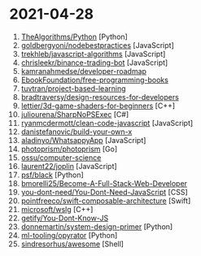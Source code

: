 # 2021-04-28

1. [TheAlgorithms/Python](https://github.com/TheAlgorithms/Python "All Algorithms implemented in Python") [Python]
2. [goldbergyoni/nodebestpractices](https://github.com/goldbergyoni/nodebestpractices "✅ The Node.js best practices list (April 2021)") [JavaScript]
3. [trekhleb/javascript-algorithms](https://github.com/trekhleb/javascript-algorithms "📝 Algorithms and data structures implemented in JavaScript with explanations and links to further readings") [JavaScript]
4. [chrisleekr/binance-trading-bot](https://github.com/chrisleekr/binance-trading-bot "Automated Binance trading bot - Buy low/Sell high with stop loss limit/Trade multiple cryptocurrencies") [JavaScript]
5. [kamranahmedse/developer-roadmap](https://github.com/kamranahmedse/developer-roadmap "Roadmap to becoming a web developer in 2021") 
6. [EbookFoundation/free-programming-books](https://github.com/EbookFoundation/free-programming-books "📚 Freely available programming books") 
7. [tuvtran/project-based-learning](https://github.com/tuvtran/project-based-learning "Curated list of project-based tutorials") 
8. [bradtraversy/design-resources-for-developers](https://github.com/bradtraversy/design-resources-for-developers "Curated list of design and UI resources from stock photos, web templates, CSS frameworks, UI libraries, tools and much more") 
9. [lettier/3d-game-shaders-for-beginners](https://github.com/lettier/3d-game-shaders-for-beginners "🎮 A step-by-step guide to implementing SSAO, depth of field, lighting, normal mapping, and more for your 3D game.") [C++]
10. [juliourena/SharpNoPSExec](https://github.com/juliourena/SharpNoPSExec "Get file less command execution for lateral movement.") [C#]
11. [ryanmcdermott/clean-code-javascript](https://github.com/ryanmcdermott/clean-code-javascript "🛁 Clean Code concepts adapted for JavaScript") [JavaScript]
12. [danistefanovic/build-your-own-x](https://github.com/danistefanovic/build-your-own-x "🤓 Build your own (insert technology here)") 
13. [aladinyo/WhatsappyApp](https://github.com/aladinyo/WhatsappyApp "A whatsapp clone progressive web application built with react nodejs and firebase") [JavaScript]
14. [photoprism/photoprism](https://github.com/photoprism/photoprism "Personal Photo Management powered by Go and Google TensorFlow") [Go]
15. [ossu/computer-science](https://github.com/ossu/computer-science "🎓 Path to a free self-taught education in Computer Science!") 
16. [laurent22/joplin](https://github.com/laurent22/joplin "Joplin - an open source note taking and to-do application with synchronization capabilities for Windows, macOS, Linux, Android and iOS. Forum: https://discourse.joplinapp.org/") [JavaScript]
17. [psf/black](https://github.com/psf/black "The uncompromising Python code formatter") [Python]
18. [bmorelli25/Become-A-Full-Stack-Web-Developer](https://github.com/bmorelli25/Become-A-Full-Stack-Web-Developer "Free resources for learning Full Stack Web Development") 
19. [you-dont-need/You-Dont-Need-JavaScript](https://github.com/you-dont-need/You-Dont-Need-JavaScript "CSS is powerful, you can do a lot of things without JS.") [CSS]
20. [pointfreeco/swift-composable-architecture](https://github.com/pointfreeco/swift-composable-architecture "A library for building applications in a consistent and understandable way, with composition, testing, and ergonomics in mind.") [Swift]
21. [microsoft/wslg](https://github.com/microsoft/wslg "Enabling the Windows Subsystem for Linux to include support for Wayland and X server related scenarios") [C++]
22. [getify/You-Dont-Know-JS](https://github.com/getify/You-Dont-Know-JS "A book series on JavaScript. @YDKJS on twitter.") 
23. [donnemartin/system-design-primer](https://github.com/donnemartin/system-design-primer "Learn how to design large-scale systems. Prep for the system design interview. Includes Anki flashcards.") [Python]
24. [ml-tooling/opyrator](https://github.com/ml-tooling/opyrator "🪄 Turns your machine learning code into microservices with web API, interactive GUI, and more.") [Python]
25. [sindresorhus/awesome](https://github.com/sindresorhus/awesome "😎 Awesome lists about all kinds of interesting topics") [Shell]
